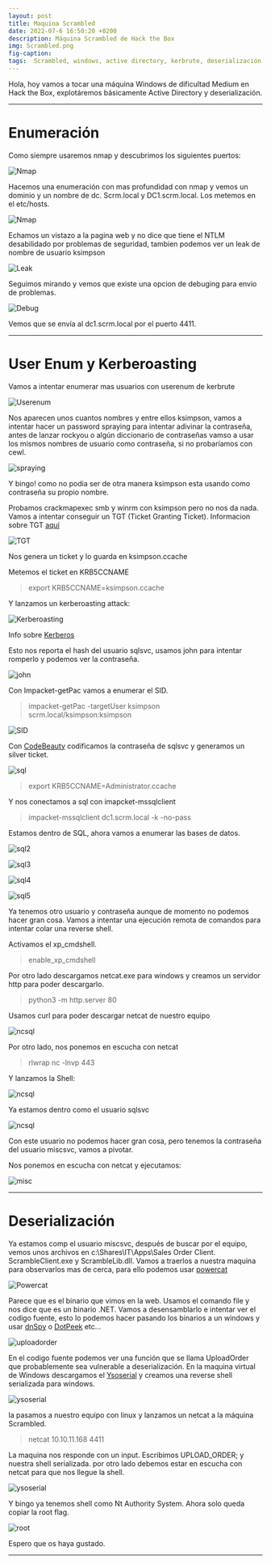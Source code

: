 ```yaml
---
layout: post
title: Maquina Scrambled
date: 2022-07-6 16:50:20 +0200
description: Máquina Scrambled de Hack the Box
img: Scrambled.png
fig-caption: 
tags:  Scrambled, windows, active directory, kerbrute, deserialización
---
```


  Hola, hoy vamos a tocar una máquina Windows de dificultad Medium en Hack the Box, explotáremos básicamente Active Directory y deserialización.

**********************
# Enumeración

Como siempre usaremos nmap y descubrimos los siguientes puertos:

![Nmap]({{site.baseurl}}/assets/img/Scrambled/2022-10-03_164755.png)

Hacemos una enumeración con mas profundidad con nmap y vemos un dominio y un nombre de dc. Scrm.local y DC1.scrm.local. Los metemos en el etc/hosts.


![Nmap]({{site.baseurl}}/assets/img/Scrambled/2022-10-03_171633.png)

Echamos un vistazo a la pagina web y no dice que tiene el NTLM desabilidado por problemas de seguridad, tambien podemos ver un leak de nombre de usuario ksimpson

![Leak]({{site.baseurl}}/assets/img/Scrambled/2022-10-04_191008.png)

Seguimos mirando y vemos que existe una opcion de debuging para envio de problemas.

![Debug]({{site.baseurl}}/assets/img/Scrambled/2022-10-04_190924.png)

Vemos que se envía al dc1.scrm.local por el puerto 4411.

******************
# User Enum y Kerberoasting

Vamos a intentar enumerar mas usuarios con userenum de kerbrute

![Userenum]({{site.baseurl}}/assets/img/Scrambled/2022-10-03_163728.png)

Nos aparecen unos cuantos nombres y entre ellos ksimpson, vamos a intentar hacer un password spraying para intentar adivinar la contraseña, antes de lanzar rockyou o algún diccionario de contraseñas vamso a usar los mismos nombres de usuario como contraseña, si no probaríamos con cewl.

![spraying]({{site.baseurl}}/assets/img/Scrambled/2022-10-03_163827.png)

Y bingo! como no podia ser de otra manera ksimpson esta usando como contraseña su propio nombre.

Probamos crackmapexec smb y winrm con ksimpson pero no nos da nada. Vamos a intentar conseguir un TGT (Ticket Granting Ticket). Informacion sobre TGT [aquí](https://doubleoctopus.com/security-wiki/authentication/ticket-granting-tickets/)

![TGT]({{site.baseurl}}/assets/img/Scrambled/2022-10-03_164859.png)

Nos genera un ticket y lo guarda en ksimpson.ccache

Metemos el ticket en KRB5CCNAME

>export KRB5CCNAME=ksimpson.ccache

Y lanzamos un kerberoasting attack:

![Kerberoasting]({{site.baseurl}}/assets/img/Scrambled/2022-10-03_171547.png)

Info sobre [Kerberos](https://medium.com/r3d-buck3t/attacking-service-accounts-with-kerberoasting-with-spns-de9894ca243f)

Esto nos reporta el hash del usuario sqlsvc, usamos john para intentar romperlo y podemos ver la contraseña.

![john]({{site.baseurl}}/assets/img/Scrambled/2022-10-03_171814.png)

Con Impacket-getPac vamos a enumerar el SID.

>impacket-getPac -targetUser ksimpson scrm.local/ksimpson:ksimpson

![SID]({{site.baseurl}}/assets/img/Scrambled/2022-10-03_172548.png)

Con [CodeBeauty](https://codebeautify.org/ntlm-hash-generator) codificamos la contraseña de sqlsvc y generamos un silver ticket.

![sql]({{site.baseurl}}/assets/img/Scrambled/2022-10-03_172835.png)

>export KRB5CCNAME=Administrator.ccache

Y nos conectamos a sql con imapcket-mssqlclient

>impacket-mssqlclient dc1.scrm.local -k -no-pass

Estamos dentro de SQL, ahora vamos a enumerar las bases de datos.

![sql2]({{site.baseurl}}/assets/img/Scrambled/2022-10-03_173034.png)

![sql3]({{site.baseurl}}/assets/img/Scrambled/2022-10-03_173119.png)

![sql4]({{site.baseurl}}/assets/img/Scrambled/2022-10-03_173302.png)

![sql5]({{site.baseurl}}/assets/img/Scrambled/2022-10-03_173438.png)

Ya tenemos otro usuario y contraseña aunque de momento no podemos hacer gran cosa. Vamos a intentar una ejecución remota de comandos para intentar colar una reverse shell.

Activamos el xp_cmdshell.

>enable_xp_cmdshell

Por otro lado descargamos netcat.exe para windows y creamos un servidor http para poder descargarlo.

>python3 -m http.server 80

Usamos curl para poder descargar netcat de nuestro equipo

![ncsql]({{site.baseurl}}/assets/img/Scrambled/2022-10-03_174353.png)

Por otro lado, nos ponemos en escucha con netcat

>rlwrap nc -lnvp 443

Y lanzamos la Shell:

![ncsql]({{site.baseurl}}/assets/img/Scrambled/2022-10-03_174158.png)

Ya estamos dentro como el usuario sqlsvc

![ncsql]({{site.baseurl}}/assets/img/Scrambled/2022-10-03_174442.png)

Con este usuario no podemos hacer gran cosa, pero tenemos la contraseña del usuario miscsvc, vamos a pivotar.

Nos ponemos en escucha con netcat y ejecutamos:

![misc]({{site.baseurl}}/assets/img/Scrambled/2022-10-03_175430.png)

----------------------------------
# Deserialización

Ya estamos comp el usuario miscsvc, después de buscar por el equipo, vemos unos archivos en c:\Shares\IT\Apps\Sales Order Client. ScrambleClient.exe y ScrambleLib.dll. Vamos a traerlos a nuestra maquina para observarlos mas de cerca, para ello podemos usar [powercat](https://github.com/besimorhino/powercat)

![Powercat]({{site.baseurl}}/assets/img/Scrambled/2022-10-03_191507.png)

Parece que es el binario que vimos en la web. Usamos el comando file y nos dice que es un binario .NET. Vamos a desensamblarlo e intentar ver el codigo fuente, esto lo podemos hacer pasando los binarios a un windows y usar [dnSpy](https://github.com/dnSpy/dnSpy) o [DotPeek](https://www.jetbrains.com/es-es/decompiler/) etc...

![uploadorder]({{site.baseurl}}/assets/img/Scrambled/2022-10-06_160627.png)

En el codigo fuente podemos ver una función que se llama UploadOrder que probablemente sea vulnerable a deserialización. En la maquina virtual de Windows descargamos el [Ysoserial](https://github.com/pwntester/ysoserial.net) y creamos una reverse shell serializada para windows.

![ysoserial]({{site.baseurl}}/assets/img/Scrambled/2022-10-06_160649.png)

la pasamos a nuestro equipo con linux y lanzamos un netcat a la máquina Scrambled.

>netcat 10.10.11.168 4411

La maquina nos responde con un input. Escribimos UPLOAD_ORDER; y nuestra shell serializada. por otro lado debemos estar en escucha con netcat para que nos llegue la shell.

![ysoserial]({{site.baseurl}}/assets/img/Scrambled/2022-10-03_200542.png)

Y bingo ya tenemos shell como Nt Authority System. Ahora solo queda copiar la root flag.

![root]({{site.baseurl}}/assets/img/Scrambled/2022-10-03_200605.png)

Espero que os haya gustado.

*************************























